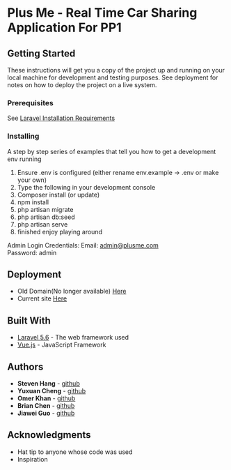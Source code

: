 # Plus Me - Real Time Car Sharing Application For PP1 


## Getting Started

These instructions will get you a copy of the project up and running on your local machine for development and testing purposes. See deployment for notes on how to deploy the project on a live system.

### Prerequisites

See [Laravel Installation Requirements](https://laravel.com/docs/5.6/installation)

### Installing

A step by step series of examples that tell you how to get a development env running

1. Ensure .env is configured (either rename env.example -> .env or make your own)
2. Type the following in your development console
3. Composer install (or update)
4. npm install
5. php artisan migrate 
6. php artisan db:seed 
7. php artisan serve
8. finished enjoy playing around 

Admin Login Credentials:
Email: admin@plusme.com   
Password: admin

## Deployment

* Old Domain(No longer available) [Here](https://www.plusme.me)
* Current site [Here](https://hidden-coast-61941.herokuapp.com/)

## Built With

* [Laravel 5.6](https://laravel.com/docs/5.6/releases#laravel-5.6) - The web framework used
* [Vue.js](https://vuejs.org/) - JavaScript Framework

## Authors

* **Steven Hang** - [github](https://github.com/Steven04H)
* **Yuxuan Cheng**  - [github](https://github.com/yuxuancheng77)
* **Omer Khan**  - [github]()
* **Brian Chen** - [github](https://github.com/brianchenrmit)
* **Jiawei Guo** - [github]()

## Acknowledgments

* Hat tip to anyone whose code was used
* Inspiration

